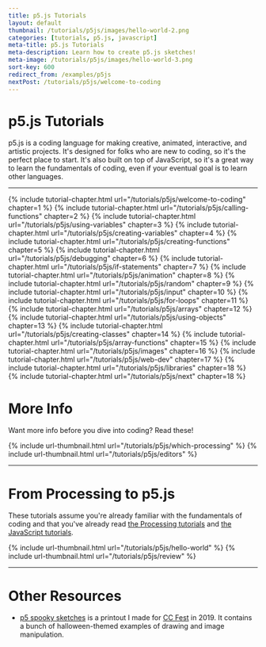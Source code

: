 ```yaml
---
title: p5.js Tutorials
layout: default
thumbnail: /tutorials/p5js/images/hello-world-2.png
categories: [tutorials, p5.js, javascript]
meta-title: p5.js Tutorials
meta-description: Learn how to create p5.js sketches!
meta-image: /tutorials/p5js/images/hello-world-3.png
sort-key: 600
redirect_from: /examples/p5js
nextPost: /tutorials/p5js/welcome-to-coding
---
```


# p5.js Tutorials

p5.js is a coding language for making creative, animated, interactive, and artistic projects. It's designed for folks who are new to coding, so it's the perfect place to start. It's also built on top of JavaScript, so it's a great way to learn the fundamentals of coding, even if your eventual goal is to learn other languages.

---

{% include tutorial-chapter.html url="/tutorials/p5js/welcome-to-coding" chapter=1 %}
{% include tutorial-chapter.html url="/tutorials/p5js/calling-functions" chapter=2 %}
{% include tutorial-chapter.html url="/tutorials/p5js/using-variables" chapter=3 %}
{% include tutorial-chapter.html url="/tutorials/p5js/creating-variables" chapter=4 %}
{% include tutorial-chapter.html url="/tutorials/p5js/creating-functions" chapter=5 %}
{% include tutorial-chapter.html url="/tutorials/p5js/debugging" chapter=6 %}
{% include tutorial-chapter.html url="/tutorials/p5js/if-statements" chapter=7 %}
{% include tutorial-chapter.html url="/tutorials/p5js/animation" chapter=8 %}
{% include tutorial-chapter.html url="/tutorials/p5js/random" chapter=9 %}
{% include tutorial-chapter.html url="/tutorials/p5js/input" chapter=10 %}
{% include tutorial-chapter.html url="/tutorials/p5js/for-loops" chapter=11 %}
{% include tutorial-chapter.html url="/tutorials/p5js/arrays" chapter=12 %}
{% include tutorial-chapter.html url="/tutorials/p5js/using-objects" chapter=13 %}
{% include tutorial-chapter.html url="/tutorials/p5js/creating-classes" chapter=14 %}
{% include tutorial-chapter.html url="/tutorials/p5js/array-functions" chapter=15 %}
{% include tutorial-chapter.html url="/tutorials/p5js/images" chapter=16 %}
{% include tutorial-chapter.html url="/tutorials/p5js/web-dev" chapter=17 %}
{% include tutorial-chapter.html url="/tutorials/p5js/libraries" chapter=18 %}
{% include tutorial-chapter.html url="/tutorials/p5js/next" chapter=18 %}

# More Info

Want more info before you dive into coding? Read these!

{% include url-thumbnail.html url="/tutorials/p5js/which-processing" %}
{% include url-thumbnail.html url="/tutorials/p5js/editors" %}

---

# From Processing to p5.js

These tutorials assume you're already familiar with the fundamentals of coding and that you've already read [the Processing tutorials](/tutorials/processing/) and [the JavaScript tutorials](/tutorials/javascript/).

{% include url-thumbnail.html url="/tutorials/p5js/hello-world" %}
{% include url-thumbnail.html url="/tutorials/p5js/review" %}

---

# Other Resources

- [p5 spooky sketches](http://tinyurl.com/p5-spooky-sketches) is a printout I made for [CC Fest](http://ccfest.rocks/) in 2019. It contains a bunch of halloween-themed examples of drawing and image manipulation.

